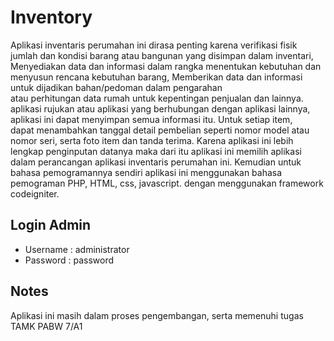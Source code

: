 # Inventory
Aplikasi inventaris perumahan ini dirasa penting karena verifikasi fisik jumlah dan 
kondisi barang atau bangunan  yang disimpan dalam inventari, Menyediakan data dan 
informasi dalam rangka menentukan kebutuhan dan menyusun rencana kebutuhan barang, 
Memberikan data dan informasi untuk dijadikan bahan/pedoman dalam pengarahan  
atau perhitungan data rumah untuk kepentingan penjualan dan lainnya. 
aplikasi rujukan atau aplikasi yang berhubungan dengan aplikasi lainnya, 
aplikasi ini dapat menyimpan semua informasi itu. Untuk setiap item,  
dapat menambahkan tanggal detail pembelian seperti nomor model atau nomor seri, 
serta foto item dan tanda terima. Karena aplikasi ini lebih lengkap penginputan 
datanya maka dari itu aplikasi ini memilih aplikasi dalam perancangan aplikasi inventaris perumahan ini. 
Kemudian untuk bahasa pemogramannya sendiri aplikasi ini menggunakan bahasa pemograman 
PHP, HTML, css, javascript. dengan menggunakan framework codeigniter.

## Login Admin
- Username : administrator
- Password : password

## Notes
Aplikasi ini masih dalam proses pengembangan, 
serta memenuhi tugas TAMK PABW 7/A1
